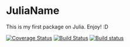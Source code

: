 # JuliaName

This is my first package on Julia. Enjoy! :D

[![Coverage Status](https://coveralls.io/repos/github/fratava/JuliaName.jl/badge.svg?branch=master)](https://coveralls.io/github/fratava/JuliaName.jl?branch=master)
[![Build Status](https://travis-ci.org/fratava/JuliaName.jl.svg?branch=master)](https://travis-ci.org/fratava/JuliaName.jl)
[![Build status](https://ci.appveyor.com/api/projects/status/nxx64aoritauv60t?svg=true)](https://ci.appveyor.com/project/fratava/julianame-jl-q6gj4)


<!---
This is an example Julia repository. It was generated using:

```julia
# Pkg.add("PkgDev")
using PkgDev
PkgDev.generate("ExamplePackage","MIT")
```

Please check out the source code for details. In the `/src` directory, the general
structure of a Julia package is outlined. Tips and suggestions are given so that
way the library can be both generic and performant. In the `/test` directory,
a scalable testing structure is shown. The `REQUIRE` file shows how to setup
a package dependency. The `/docs` folder was generated using

```julia
# Pkg.add("Documenter")
using Documenter
Documenter.generate("ExamplePackage")
```

Continuous integration (CI) testing will run your test suite every time code is changed.
It will also build a new version of your docs. Setting up CI is mandatory for
any registered Julia package. For information on getting CI setup, see

http://www.stochasticlifestyle.com/finalizing-julia-package-documentation-testing-coverage-publishing/

You should setup both Travis and AppVeyor. Travis is for Linux and Mac, while
AppVeyor is for Windows. This will ensure that your package installs and runs
and the most popular OSs.

## Installing this Package

Since this package is not registered, you must install it by cloning. To add this package, use:

```julia
Pkg.clone("https://github.com/ChrisRackauckas/ExamplePackage.jl")
```

## Performance

For general tips for getting good performance, check out the following post:

http://www.stochasticlifestyle.com/7-julia-gotchas-handle/

## Where to Get Help

There are many places to get help from the Julia community. I would like to highlight what I think are the most helpful. In many cases a quick chat can answer a lot of questions. The JuliaLang Gitter channel (linked with the IRC #julia freenode channel) is a great resource for asking general Julia questions:

https://gitter.im/JuliaLang/julia

The Julia Discourse is a forum of Julia users for general questions, with subtopics for questions on more specific topics such as machine learning and numerics.

https://discourse.julialang.org/

Lastly, you can also post to StackOverflow using the tag julia-lang.

-->
